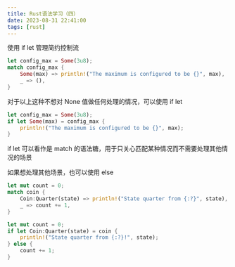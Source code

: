 ```yaml
---
title: Rust语法学习（四）
date: 2023-08-31 22:41:00
tags: [rust]
---
```


使用 if let 管理简约控制流

<!--more-->


```rs
let config_max = Some(3u8);
match config_max {
    Some(max) => println!("The maximum is configured to be {}", max),
    _ => (),
}
```

对于以上这种不想对 None 值做任何处理的情况，可以使用 if let

```rs
let config_max = Some(3u8);
if let Some(max) = config_max {
    println!("The maximum is configured to be {}", max);
}
```

if let 可以看作是 match 的语法糖，用于只关心匹配某种情况而不需要处理其他情况的场景

如果想处理其他场景，也可以使用 else

```rs
let mut count = 0;
match coin {
    Coin:Quarter(state) => println!("State quarter from {:?}", state),
    _ => count += 1,
}
```

```rs
let mut count = 0;
if let Coin:Quarter(state) = coin {
    println!("State quarter from {:?}!", state);
} else {
    count += 1;
}
```
